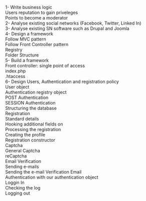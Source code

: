 1- Write business logic  
  Users reputation to gain priveleges  
  Points to become a moderator  
2- Analyse existing social networks (Facebook, Twitter, Linked In)  
3- Analyse existing SN software such as Drupal and Joomla  
4- Design a framework  
    Follow MVC pattern  
    Follow Front Controller pattern  
    Registry  
    Folder Structure  
5- Build a framework  
    Front controller: single point of access  
      index.php  
      .htaccess  
6- Design Users, Authentication and registration policy  
      User object  
      Authentication registry object  
          POST Authentication  
          SESSION Authentication  
        Structuring the database  
      Registration  
        Standard details  
        Hooking additional fields on  
        Processing the registration  
          Creating the profile  
          Registration constructor  
        Captcha  
          General Captcha  
          reCaptcha  
        Email Verification  
          Sending e-mails  
          Sending the e-mail Verification Email  
        Authentication with our authentication object  
          Loggin In  
          Checking the log  
          Logging out  
